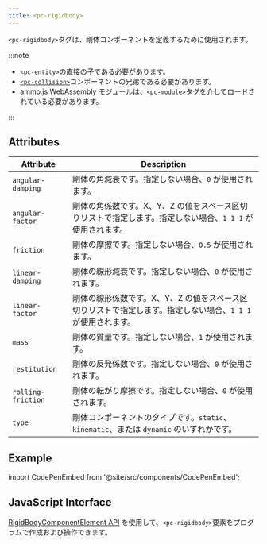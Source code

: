```yaml
---
title: <pc-rigidbody>
---
```


`<pc-rigidbody>`タグは、剛体コンポーネントを定義するために使用されます。

:::note

*   [`<pc-entity>`](../pc-entity)の直接の子である必要があります。
*   [`<pc-collision>`](../pc-collision)コンポーネントの兄弟である必要があります。
*   ammo.js WebAssembly モジュールは、[`<pc-module>`](../pc-module)タグを介してロードされている必要があります。

:::

## Attributes

<div className="nowrap-first-col">

| Attribute | Description |
| --- | --- |
| `angular-damping` | 剛体の角減衰です。指定しない場合、`0` が使用されます。 |
| `angular-factor` | 剛体の角係数です。X、Y、Z の値をスペース区切りリストで指定します。指定しない場合、`1 1 1` が使用されます。 |
| `friction` | 剛体の摩擦です。指定しない場合、`0.5` が使用されます。 |
| `linear-damping` | 剛体の線形減衰です。指定しない場合、`0` が使用されます。 |
| `linear-factor` | 剛体の線形係数です。X、Y、Z の値をスペース区切りリストで指定します。指定しない場合、`1 1 1` が使用されます。 |
| `mass` | 剛体の質量です。指定しない場合、`1` が使用されます。 |
| `restitution` | 剛体の反発係数です。指定しない場合、`0` が使用されます。 |
| `rolling-friction` | 剛体の転がり摩擦です。指定しない場合、`0` が使用されます。 |
| `type` | 剛体コンポーネントのタイプです。`static`、`kinematic`、または `dynamic` のいずれかです。 |

</div>

## Example

import CodePenEmbed from '@site/src/components/CodePenEmbed';

<CodePenEmbed id="XJrqjJr" title="<pc-rigidbody> の例" />

## JavaScript Interface

[RigidBodyComponentElement API](https://api.playcanvas.com/classes/EngineWebComponents.RigidBodyComponentElement.html) を使用して、`<pc-rigidbody>`要素をプログラムで作成および操作できます。
